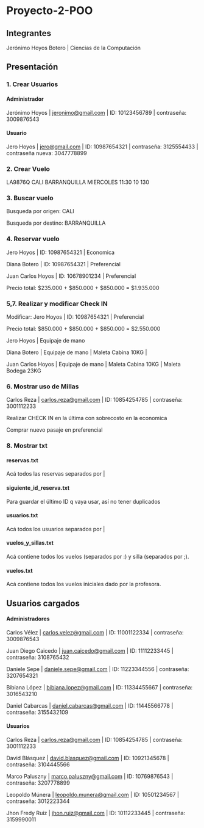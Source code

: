 # Proyecto-2-POO

## Integrantes

Jerónimo Hoyos Botero | Ciencias de la Computación
## Presentación 
### 1. Crear Usuarios
#### Administrador
Jerónimo Hoyos | jeronimo@gmail.com | ID: 10123456789 | contraseña: 3009876543
#### Usuario
Jero Hoyos | jero@gmail.com | ID: 10987654321 | contraseña: 3125554433 | contraseña nueva: 3047778899

### 2. Crear Vuelo

LA9876Q CALI BARRANQUILLA MIERCOLES 11:30 10 130

### 3. Buscar vuelo

Busqueda por origen: CALI

Busqueda por destino: BARRANQUILLA

### 4. Reservar vuelo
Jero Hoyos | ID: 10987654321 | Economica 

Diana Botero | ID: 10987654321 | Preferencial

Juan Carlos Hoyos | ID: 10678901234 | Preferencial

Precio total: $235.000 + $850.000 + $850.000 = $1.935.000

### 5,7. Realizar y modificar Check IN

Modificar: Jero Hoyos | ID: 10987654321 | Preferencial

Precio total: $850.000 + $850.000 + $850.000 = $2.550.000

Jero Hoyos | Equipaje de mano

Diana Botero | Equipaje de mano | Maleta Cabina 10KG | 

Juan Carlos Hoyos | Equipaje de mano | Maleta Cabina 10KG | Maleta Bodega 23KG

### 6. Mostrar uso de Millas

Carlos Reza | carlos.reza@gmail.com | ID: 10854254785 | contraseña: 3001112233

Realizar CHECK IN en la última con sobrecosto en la economica

Comprar nuevo pasaje en preferencial
### 8. Mostrar txt

#### reservas.txt

Acá todos las reservas separados por |
#### siguiente_id_reserva.txt

Para guardar el último ID q vaya usar, así no tener duplicados
#### usuarios.txt

Acá todos los usuarios separados por |
#### vuelos_y_sillas.txt

Acá contiene todos los vuelos (separados por :) y silla (separados por ;).
#### vuelos.txt 

Acá contiene todos los vuelos iniciales dado por la profesora.
## Usuarios cargados
#### Administradores
Carlos Vélez | carlos.velez@gmail.com | ID: 11001122334 | contraseña: 3009876543

Juan Diego Caicedo | juan.caicedo@gmail.com | ID: 11112233445 | contraseña: 3108765432

Daniele Sepe | daniele.sepe@gmail.com | ID: 11223344556 | contraseña: 3207654321

Bibiana López | bibiana.lopez@gmail.com | ID: 11334455667 | contraseña: 3016543210

Daniel Cabarcas | daniel.cabarcas@gmail.com | ID: 11445566778 | contraseña: 3155432109

#### Usuarios
Carlos Reza | carlos.reza@gmail.com | ID: 10854254785 | contraseña: 3001112233

David Blásquez | david.blasquez@gmail.com | ID: 10921345678 | contraseña: 3104445566

Marco Paluszny | marco.paluszny@gmail.com | ID: 10769876543 | contraseña: 3207778899

Leopoldo Múnera | leopoldo.munera@gmail.com | ID: 10501234567 | contraseña: 3012223344

Jhon Fredy Ruiz | jhon.ruiz@gmail.com | ID: 10112233445 | contraseña: 3159990011